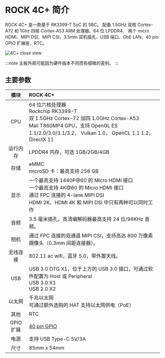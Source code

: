 ﻿---
sidebar_label: '概览'
sidebar_position: 3
---

# ROCK 4C+ 简介

ROCK 4C+ 是一款基于 RK3399-T SoC 的 SBC。
配备 1.5GHz 双核 Cortex-A72 和 1Ghz 四核 Cortex-A53 ARM 处理器、64 位 LPDDR4、 
两个 micro HDMI、MIPI DSI、MIPI CSI、3.5mm 耳机插孔、USB 端口、GbE LAN、40 pin GPIO 扩展座、RTC。

![4C+ close view](/img/rock4/rock4c+-closelook.webp)  

:::note
主板外观可能因为硬件版本不同而有细微的差别。
:::

## 主要参数

|模块|ROCK 4C+|
|:-:|:-|
|CPU|64 位六核处理器<br/>Rockchip RK3399-T<br/>双 1.5GHz Cortex-72 加四 1.0GHz Cortex-A53<br/>Mali T860MP4 GPU，支持 OpenGL ES 1.1/2.0/3.0/3.1/3.2， Vulkan 1.0， OpenCL 1.1 1.2， DirectX 11|
|运行内存|LPDDR4 内存，可选 1GB/2GB/4GB|
|存储|eMMC<br/>microSD 卡：最高支持 256 GB|
|显示|一个最高支持 1440P@60 的 Micro HDMI 接口<br/>一个最高支持 4K@60 的 Micro HDMI 接口<br/>通过 FPC 连接的 4-lane MIPI DSI<br/>HDMI 2K、HDMI 4K 和 MIPI DSI 中只有两种可以同时工作|
|音频|3.5 毫米插孔，高清编解码器最高支持 24 位/96KHz 音频。|
|相机|通过 FPC 连接的双通道 MIPI CSI，支持高达 800 万像素摄像头（0.3mm 间距连接器）。|
|无线连接|802.11 ac wifi，蓝牙 5.0，带外置天线。|
|USB|USB 3.0 OTG X1，位于上方的 USB 3.0 插口，可通过软件配置为 Host 或 Peripheral<br/>USB 3.0 X1<br/>USB 2.0 X2|
|以太网|千兆以太网<br/>可通过额外选购的 HAT 支持以太网供电（PoE）|
|其他|RTC|
|GPIO 扩展|[40 pin GPIO](../hardware/rock4c+-gpio)|
|电源|支持 USB Type-C 5V/3A|
|尺寸|85mm x 54mm|
